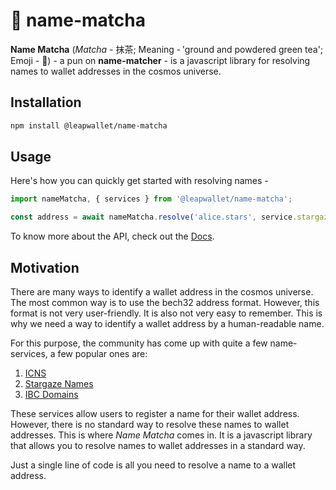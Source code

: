 # 🍵 name-matcha

**Name Matcha** (*Matcha* - 抹茶; Meaning - 'ground and powdered green tea'; Emoji - 🍵) - a pun on **name-matcher** - is a javascript library for resolving names to wallet addresses in the cosmos universe.

## Installation

```bash
npm install @leapwallet/name-matcha
```

## Usage

Here's how you can quickly get started with resolving names -

```js
import nameMatcha, { services } from '@leapwallet/name-matcha';

const address = await nameMatcha.resolve('alice.stars', service.stargazeNames);
```

To know more about the API, check out the [Docs](https://leapwallet.github.io/name-matcha/).

## Motivation

There are many ways to identify a wallet address in the cosmos universe. The most common way is to use the bech32 address format. However, this format is not very user-friendly. It is also not very easy to remember. This is why we need a way to identify a wallet address by a human-readable name.

For this purpose, the community has come up with quite a few name-services, a few popular ones are:
1. [ICNS](https://www.icns.xyz)
2. [Stargaze Names](https://www.stargaze.zone/names)
3. [IBC Domains](https://ibc.domains)

These services allow users to register a name for their wallet address. However, there is no standard way to resolve these names to wallet addresses. This is where *Name Matcha* comes in. It is a javascript library that allows you to resolve names to wallet addresses in a standard way.

Just a single line of code is all you need to resolve a name to a wallet address.